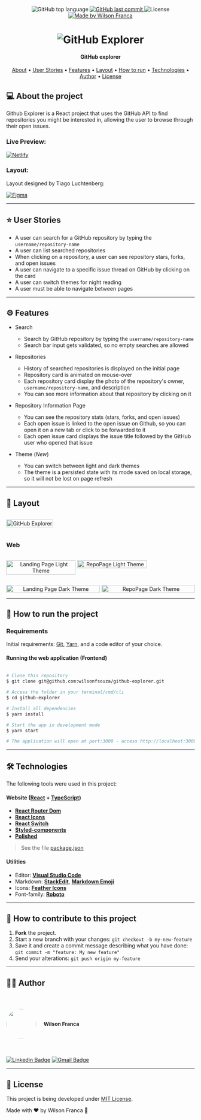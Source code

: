 
<p align="center">
  <img alt="GitHub top language" src="https://img.shields.io/github/languages/top/wilsonfsouza/github-explorer">
  <a href="https://github.com/wilsonfsouza/happy-frontend-web/commits/main">
    <img alt="GitHub last commit" src="https://img.shields.io/github/last-commit/wilsonfsouza/github-explorer">
  </a>

   <img alt="License" src="https://img.shields.io/badge/license-MIT-%23F26C6C">


  <a href="https://www.linkedin.com/in/wilsonfsouza/">
    <img alt="Made by Wilson Franca" src="https://img.shields.io/badge/made%20by-Wilson%20Franca-%230AA186">
  </a>
</p>

<h1 align="center">
    <img alt="GitHub Explorer" title="#GitHubExplorer" src="./assets/images/banner.png" />
</h1>

<h4 align="center">
	GitHub explorer
</h4>

<p align="center">
 <a href="#-about-the-project">About</a> •
 <a href="#user-content-️-user-stories">User Stories</a> •
 <a href="#user-content-️-features">Features</a> •
 <a href="#-layout">Layout</a> •
 <a href="#-how-to-run-the-project">How to run</a> •
 <a href="#-technologies">Technologies</a> •
 <a href="#-author">Author</a> •
 <a href="#user-content--license">License</a>
</p>


## 💻 About the project

Github Explorer is a React project that uses the GitHub API to find repositories you might be interested in, allowing the user to browse through their open issues.

### Live Preview:

<a href="https://hungry-mahavira-6f0d9b.netlify.app/" target="_blank"><img alt="Netlify" src="https://img.shields.io/badge/netlify%20-%23000000.svg?&style=for-the-badge&logo=netlify&logoColor=00ac9e"/></a>


### Layout:

Layout designed by Tiago Luchtenberg:

<a href="https://www.figma.com/file/M25kKsazXcMv54lFaWNqoN/Github-Explorer-UI?node-id=0%3A1" target="_blank"><img alt="Figma" src="https://img.shields.io/badge/figma%20-%23F24E1E.svg?&style=for-the-badge&logo=figma&logoColor=white"/></a>

---

## ⭐ User Stories

- A user can search for a GitHub repository by typing the `username/repository-name`
- A user can list searched repositories
- When clicking on a repository, a user can see repository stars, forks, and open issues
- A user can navigate to a specific issue thread on GitHub by clicking on the card
- A user can switch themes for night reading
- A user must be able to navigate between pages

---

## ⚙️ Features

- Search
  - Search by GitHub repository by typing the `username/repository-name`
  - Search bar input gets validated, so no empty searches are allowed

- Repositories
  - History of searched repositories is displayed on the initial page
  - Repository card is animated on mouse-over
  - Each repository card display the photo of the repository's owner, `username/repository-name`, and description
  - You can see more information about that repository by clicking on it

- Repository Information Page
  - You can see the repository stats (stars, forks, and open issues)
  - Each open issue is linked to the open issue on Github, so you can open it on a new tab or click to be forwarded to it
  - Each open issue card displays the issue title followed by the GitHub user who opened that issue

- Theme (*New*)
  - You can switch between light and dark themes
  - The theme is a persisted state with its mode saved on local storage, so it will not be lost on page refresh
---

## 🎨 Layout

<p align="center" style="display: inline-flex; align-items: flex-start; justify-content: center;">
  <img style="max-width: 1100px;" alt="GitHub Explorer" title="#GitHub-Explorer" src="./assets/images/intro.gif" width="100%">
</p>

### Web

<p align="center" style="display: inline-flex; align-items: flex-start; justify-content: center;">
  <img style="margin-right: 5px; max-width: 400px;" alt="Landing Page Light Theme" title="#LandingPageLightTheme" src="./assets/images/light-home.png" width="100%">

  <img style="max-width: 400px;" alt="RepoPage Light Theme" title="#RepoPageLightTheme" src="./assets/images/light-info.png" width="100%">
</p>

<p align="center" style="display: flex; align-items: flex-start; justify-content: center;">
  <img style="margin-right: 5px; max-width: 400px;" alt="Landing Page Dark Theme" title="#LandingPageDarkTheme" src="./assets/images/dark-intro.png" width="100%">

  <img style="max-width: 400px;" alt="RepoPage Dark Theme" title="#RepoPageDarkTheme" src="./assets/images/dark-info.png" width="100%">
</p>

---

## 🚀 How to run the project

### Requirements

Initial requirements:
[Git](https://git-scm.com), [Yarn](https://yarnpkg.com/), and a code editor of your choice.


#### Running the web application (Frontend)

```bash

# Clone this repository
$ git clone git@github.com:wilsonfsouza/github-explorer.git

# Access the folder in your terminal/cmd/cli
$ cd github-explorer

# Install all dependencies
$ yarn install

# Start the app in development mode
$ yarn start

# The application will open at port:3000 - access http://localhost:3000

```

---

## 🛠 Technologies

The following tools were used in this project:

#### **Website**  ([React](https://reactjs.org/)  +  [TypeScript](https://www.typescriptlang.org/))

-   **[React Router Dom](https://github.com/ReactTraining/react-router/tree/master/packages/react-router-dom)**
-   **[React Icons](https://react-icons.github.io/react-icons/)**
-   **[React Switch](https://github.com/markusenglund/react-switch)**
-   **[Styled-components](https://styled-components.com/)**
-   **[Polished](https://polished.js.org/)**

> See the file  [package.json](https://github.com/wilsonfsouza/github-explorer/blob/master/package.json)

#### [](https://github.com/wilsonfsouza/github-explorer#utilities)**Utilities**

-   Editor:  **[Visual Studio Code](https://code.visualstudio.com/)**
-   Markdown:  **[StackEdit](https://stackedit.io/)**,  **[Markdown Emoji](https://gist.github.com/rxaviers/7360908)**
-   Icons:  **[Feather Icons](https://feathericons.com/)**
-   Font-family:  **[Roboto](https://fonts.google.com/specimen/Roboto)**


---

## 💪 How to contribute to this project

1. **Fork** the project.
2. Start a new branch with your changes: `git checkout -b my-new-feature`
3. Save it and create a commit message describing what you have done: `git commit -m "feature: My new feature"`
4. Send your alterations: `git push origin my-feature`


---

## 👨‍💻 Author

<br/>
<h3 style="display: flex; align-items: center; justify-content: flex-start;">
 <img style="border-radius: 50%; margin-right: 20px; width: 80px;" src="https://avatars0.githubusercontent.com/u/21347383?s=460&u=fdb399c92e369762d45d6495cbd2e87eef9e4d65&v=4" width="100px;" alt=""/>
 <br />
 <sub>Wilson Franca</sub></h3>
 <br />

[![Linkedin Badge](https://img.shields.io/badge/-Wilson-blue?style=flat-square&logo=Linkedin&logoColor=white&link=https://www.linkedin.com/in/wilsonfsouza/)](https://www.linkedin.com/in/wilsonfsouza/)
[![Gmail Badge](https://img.shields.io/badge/-wilson.franca.92@gmail.com-c14438?style=flat-square&logo=Gmail&logoColor=white&link=mailto:wilson.franca.92@gmail.com)](mailto:wilson.franca.92@gmail.com)

---

## 📝 License

This project is being developed under [MIT License](./LICENSE).

Made with ❤️ by Wilson Franca 👋

